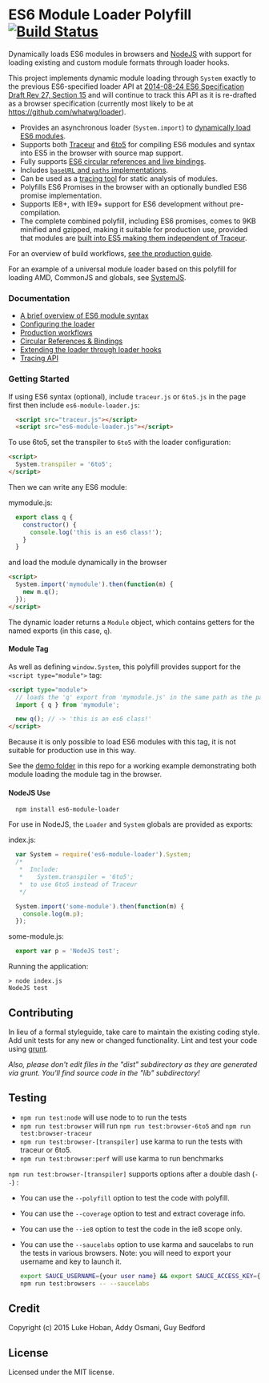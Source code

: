 # ES6 Module Loader Polyfill [![Build Status][travis-image]][travis-url]

Dynamically loads ES6 modules in browsers and [NodeJS](#nodejs-use) with support for loading existing and custom module formats through loader hooks.

This project implements dynamic module loading through `System` exactly to the previous ES6-specified loader API at [2014-08-24 ES6 Specification Draft Rev 27, Section 15](http://wiki.ecmascript.org/doku.php?id=harmony:specification_drafts#august_24_2014_draft_rev_27) and will continue to track this API as it is re-drafted as a browser specification (currently most likely to be at https://github.com/whatwg/loader).

* Provides an asynchronous loader (`System.import`) to [dynamically load ES6 modules](##getting-started).
* Supports both [Traceur](https://github.com/google/traceur-compiler) and [6to5](https://6to5.org/) for compiling ES6 modules and syntax into ES5 in the browser with source map support.
* Fully supports [ES6 circular references and live bindings](https://github.com/ModuleLoader/es6-module-loader/wiki/Circular-References-&-Bindings).
* Includes [`baseURL` and `paths` implementations](https://github.com/ModuleLoader/es6-module-loader/wiki/Configuring-the-Loader).
* Can be used as a [tracing tool](https://github.com/ModuleLoader/es6-module-loader/wiki/Tracing-API) for static analysis of modules.
* Polyfills ES6 Promises in the browser with an optionally bundled ES6 promise implementation.
* Supports IE8+, with IE9+ support for ES6 development without pre-compilation.
* The complete combined polyfill, including ES6 promises, comes to 9KB minified and gzipped, making it suitable for production use, provided that modules are [built into ES5 making them independent of Traceur](https://github.com/ModuleLoader/es6-module-loader/wiki/Production-Workflows).

For an overview of build workflows, [see the production guide](https://github.com/ModuleLoader/es6-module-loader/wiki/Production-Workflows).

For an example of a universal module loader based on this polyfill for loading AMD, CommonJS and globals, see [SystemJS](https://github.com/systemjs/systemjs).

### Documentation

* [A brief overview of ES6 module syntax](https://github.com/ModuleLoader/es6-module-loader/wiki/Brief-Overview-of-ES6-Module-syntax)
* [Configuring the loader](https://github.com/ModuleLoader/es6-module-loader/wiki/Configuring-the-Loader)
* [Production workflows](https://github.com/ModuleLoader/es6-module-loader/wiki/Production-Workflows)
* [Circular References &amp; Bindings](https://github.com/ModuleLoader/es6-module-loader/wiki/Circular-References-&-Bindings)
* [Extending the loader through loader hooks](https://github.com/ModuleLoader/es6-module-loader/wiki/Extending-the-ES6-Loader)
* [Tracing API](https://github.com/ModuleLoader/es6-module-loader/wiki/Tracing-API)

### Getting Started

If using ES6 syntax (optional), include `traceur.js` or `6to5.js` in the page first then include `es6-module-loader.js`:

```html
  <script src="traceur.js"></script>
  <script src="es6-module-loader.js"></script>
```

To use 6to5, set the transpiler to `6to5` with the loader configuration:

```html
<script>
  System.transpiler = '6to5';
</script>
```

Then we can write any ES6 module:

mymodule.js:
```javascript
  export class q {
    constructor() {
      console.log('this is an es6 class!');
    }
  }
```

and load the module dynamically in the browser

```html
<script>
  System.import('mymodule').then(function(m) {
    new m.q();
  });
</script>
```

The dynamic loader returns a `Module` object, which contains getters for the named exports (in this case, `q`).

#### Module Tag

As well as defining `window.System`, this polyfill provides support for the `<script type="module">` tag:

```html
<script type="module">
  // loads the 'q' export from 'mymodule.js' in the same path as the page
  import { q } from 'mymodule';

  new q(); // -> 'this is an es6 class!'
</script>
```

Because it is only possible to load ES6 modules with this tag, it is not suitable for production use in this way.

See the [demo folder](https://github.com/ModuleLoader/es6-module-loader/blob/master/demo/index.html) in this repo for a working example demonstrating both module loading the module tag in the browser.

#### NodeJS Use

```
  npm install es6-module-loader
```

For use in NodeJS, the `Loader` and `System` globals are provided as exports:

index.js:
```javascript
  var System = require('es6-module-loader').System;
  /*  
   *  Include:
   *    System.transpiler = '6to5'; 
   *  to use 6to5 instead of Traceur
   */

  System.import('some-module').then(function(m) {
    console.log(m.p);
  });
```

some-module.js:
```javascript
  export var p = 'NodeJS test';
```

Running the application:
```
> node index.js
NodeJS test
```

## Contributing
In lieu of a formal styleguide, take care to maintain the existing coding style. Add unit tests for any new or changed functionality. Lint and test your code using [grunt](https://github.com/cowboy/grunt).

_Also, please don't edit files in the "dist" subdirectory as they are generated via grunt. You'll find source code in the "lib" subdirectory!_

## Testing

- `npm run test:node` will use node to  to run the tests
- `npm run test:browser` will run `npm run test:browser-6to5` and `npm run test:browser-traceur`
- `npm run test:browser-[transpiler]` use karma to run the tests with traceur or 6to5.
- `npm run test:browser:perf` will use karma to run benchmarks

`npm run test:browser-[transpiler]` supports options after a double dash (`--`) :

- You can use the `--polyfill` option to test the code with polyfill.

- You can use the `--coverage` option to test and extract coverage info.

- You can use the `--ie8` option to test the code in the ie8 scope only.

- You can use the `--saucelabs` option to use karma and saucelabs to run the tests in various browsers.
Note: you will need to export your username and key to launch it.

  ```sh
  export SAUCE_USERNAME={your user name} && export SAUCE_ACCESS_KEY={the access key that you see once logged in}
  npm run test:browsers -- --saucelabs
  ```

## Credit
Copyright (c) 2015 Luke Hoban, Addy Osmani, Guy Bedford

## License
Licensed under the MIT license.

[travis-url]: https://travis-ci.org/ModuleLoader/es6-module-loader
[travis-image]: https://travis-ci.org/ModuleLoader/es6-module-loader.svg?branch=master

